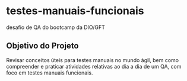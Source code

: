 # testes-manuais-funcionais
desafio de QA do bootcamp da DIO/GFT

## Objetivo do Projeto

Revisar conceitos úteis para testes manuais no mundo 
ágil, bem como compreender e praticar atividades 
relativas ao dia a dia de um QA, com foco em testes 
manuais funcionais.
